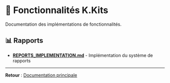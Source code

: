 # 🚀 Fonctionnalités K.Kits

Documentation des implémentations de fonctionnalités.

## 📊 Rapports
- **[REPORTS_IMPLEMENTATION.md](REPORTS_IMPLEMENTATION.md)** - Implémentation du système de rapports

---

**Retour** : [Documentation principale](../)
